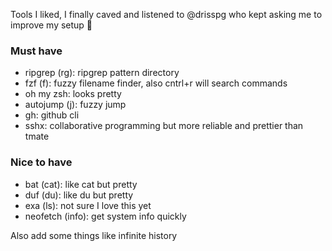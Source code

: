 Tools I liked, I finally caved and listened to @drisspg who kept asking me to improve my setup 👴

### Must have
* ripgrep (rg): ripgrep pattern directory
* fzf (f): fuzzy filename finder, also cntrl+r will search commands
* oh my zsh: looks pretty
* autojump (j): fuzzy jump
* gh: github cli
* sshx: collaborative programming but more reliable and prettier than tmate

### Nice to have
* bat (cat): like cat but pretty
* duf (du): like du but pretty
* exa (ls): not sure I love this yet
* neofetch (info): get system info quickly

Also add some things like infinite history
